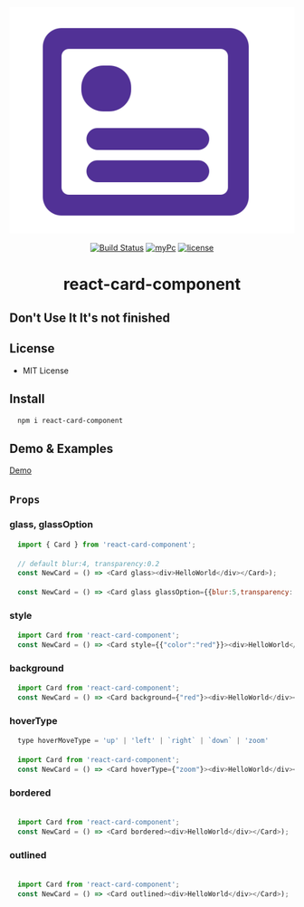 <p align="center"><img src="https://raw.githubusercontent.com/joon610/react-card-component/main/logo.svg"></p>

<p align="center">
  <a href="https://github.com/joon610/react-card-component"><img src="https://github.com/joon610/react-card-component/workflows/React%20Card%20Component%20CI/badge.svg" alt="Build Status"></a>
  <a href="https://github.com/joon610/react-card-component"><img src="https://cdn.jsdelivr.net/gh/nikku/works-on-my-machine@v0.2.0/badge.svg" alt="myPc"></a>
  <a href="https://github.com/joon610/react-card-component"><img src="https://img.shields.io/badge/license-MIT-lightgrey.svg" alt="license"></a>
</p>

<h1 align="center">react-card-component</h1>

## Don't Use It It's not finished

## License

- MIT License

## Install

```
  npm i react-card-component
```

## Demo & Examples

[Demo](https://joon610.github.io/react-card-storybook/)

## `Props`

### glass, glassOption

```js
  import { Card } from 'react-card-component';

  // default blur:4, transparency:0.2
  const NewCard = () => <Card glass><div>HelloWorld</div></Card>);

  const NewCard = () => <Card glass glassOption={{blur:5,transparency: 0.1}}><div>HelloWorld</div></Card>);
```

### style

```js
  import Card from 'react-card-component';
  const NewCard = () => <Card style={{"color":"red"}}><div>HelloWorld</div></Card>);
```

### background

```js
  import Card from 'react-card-component';
  const NewCard = () => <Card background={"red"}><div>HelloWorld</div></Card>);
```

### hoverType

```js
  type hoverMoveType = 'up' | 'left' | `right` | `down` | 'zoom'

  import Card from 'react-card-component';
  const NewCard = () => <Card hoverType={"zoom"}><div>HelloWorld</div></Card>);
```

### bordered

```js

  import Card from 'react-card-component';
  const NewCard = () => <Card bordered><div>HelloWorld</div></Card>);
```

### outlined

```js

  import Card from 'react-card-component';
  const NewCard = () => <Card outlined><div>HelloWorld</div></Card>);
```
